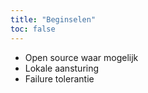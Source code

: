 ```yaml
---
title: "Beginselen"
toc: false
---
```


- Open source waar mogelijk
- Lokale aansturing
- Failure tolerantie
